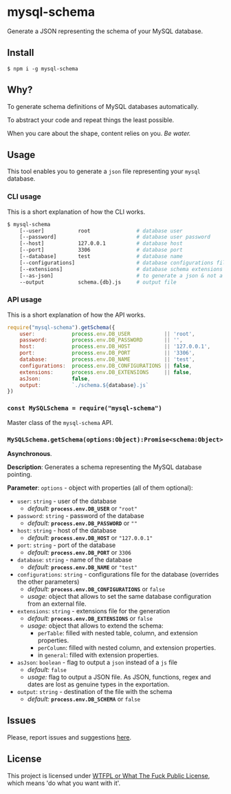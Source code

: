 # mysql-schema

Generate a JSON representing the schema of your MySQL database.

## Install

`$ npm i -g mysql-schema`

## Why?

To generate schema definitions of MySQL databases automatically.

To abstract your code and repeat things the least possible.

When you care about the shape, content relies on you. *Be water.*

## Usage

This tool enables you to generate a `json` file representing your `mysql` database.

### CLI usage

This is a short explanation of how the CLI works.

```bash
$ mysql-schema
	[--user]           root               # database user                 = process.env.DB_USER           || 'root'
	[--password]                          # database user password        = process.env.DB_PASSWORD       || ''
	[--host]           127.0.0.1          # database host                 = process.env.DB_HOST           || '127.0.0.1'
	[--port]           3306               # database port                 = process.env.DB_PORT           || 3306
	[--database]       test               # database name                 = process.env.DB_NAME           || 'test'
	[--configurations]                    # database configurations file  = process.env.DB_CONFIGURATIONS || false
	[--extensions]                        # database schema extensions    = process.env.DB_EXTENSIONS     || false
	[--as-json]                           # to generate a json & not a js = false
	--output           schema.{db}.js     # output file                   = "schema.${database}.js"
```

### API usage

This is a short explanation of how the API works.

```js
require("mysql-schema").getSchema({
	user:            process.env.DB_USER           || 'root',
	password:        process.env.DB_PASSWORD       || '',
	host:            process.env.DB_HOST           || '127.0.0.1',
	port:            process.env.DB_PORT           || '3306',
	database:        process.env.DB_NAME           || 'test',
	configurations:  process.env.DB_CONFIGURATIONS || false,
	extensions:      process.env.DB_EXTENSIONS     || false,
	asJson:          false,
	output:          `./schema.${database}.js`
})
```




### `const MySQLSchema = require("mysql-schema")`

Master class of the `mysql-schema` API.




### `MySQLSchema.getSchema(options:Object):Promise<schema:Object>`



**Asynchronous**.


**Description**:  Generates a schema representing the MySQL database pointing.


**Parameter**:  `options` - object with properties (all of them optional):

   - `user`:           `string` - user of the database
       - *default:*      **`process.env.DB_USER`** or `"root"`
   - `password`:       `string` - password of the database
       - *default:*      **`process.env.DB_PASSWORD`** or `""`
   - `host`:           `string` - host of the database
       - *default:*      **`process.env.DB_HOST`** or `"127.0.0.1"`
   - `port`:           `string` - port of the database
       - *default:*      **`process.env.DB_PORT`** or `3306`
   - `database`:       `string` - name of the database
       - *default:*      **`process.env.DB_NAME`** or `"test"`
   - `configurations`: `string` - configurations file for the database (overrides the other parameters)
       - *default:*      **`process.env.DB_CONFIGURATIONS`** or `false`
       - *usage:*        object that allows to set the same database configuration from an external file.
   - `extensions`:     `string` - extensions file for the generation
       - *default:*      **`process.env.DB_EXTENSIONS`** or `false`
       - *usage:* object that allows to extend the schema:
           - `perTable`:      filled with nested table, column, and extension properties.
           - `perColumn`:     filled with nested column, and extension properties.
           - in `general`:    filled with extension properties.
   - `asJson`:         `boolean` - flag to output a `json` instead of a `js` file
       - *default:*      `false`
       - *usage:*        flag to output a JSON file. As JSON, functions, regex and dates are lost as genuine types in the exportation.
   - `output`:         `string` - destination of the file with the schema
       - *default:*      **`process.env.DB_SCHEMA`** or `false`






## Issues

Please, report issues and suggestions [here](https://github.com/allnulled/mysql-schema/issues).

## License

This project is licensed under [WTFPL or What The Fuck Public License](http://www.wtfpl.net/), which means 'do what you want with it'.

